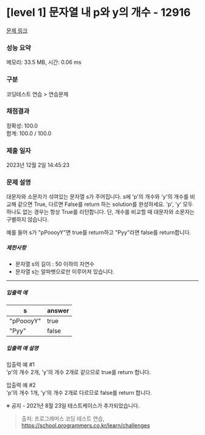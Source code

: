 # [level 1] 문자열 내 p와 y의 개수 - 12916 

[문제 링크](https://school.programmers.co.kr/learn/courses/30/lessons/12916) 

### 성능 요약

메모리: 33.5 MB, 시간: 0.06 ms

### 구분

코딩테스트 연습 > 연습문제

### 채점결과

정확성: 100.0<br/>합계: 100.0 / 100.0

### 제출 일자

2023년 12월 2일 14:45:23

### 문제 설명

<p>대문자와 소문자가 섞여있는 문자열 s가 주어집니다. s에 'p'의 개수와 'y'의 개수를 비교해 같으면 True, 다르면 False를 return 하는 solution를 완성하세요. 'p', 'y' 모두 하나도 없는 경우는 항상 True를 리턴합니다. 단, 개수를 비교할 때 대문자와 소문자는 구별하지 않습니다.</p>

<p>예를 들어 s가 "pPoooyY"면 true를 return하고 "Pyy"라면 false를 return합니다.</p>

<h5>제한사항</h5>

<ul>
<li>문자열 s의 길이 : 50 이하의 자연수</li>
<li>문자열 s는 알파벳으로만 이루어져 있습니다.</li>
</ul>

<hr>

<h5>입출력 예</h5>
<table class="table">
        <thead><tr>
<th>s</th>
<th>answer</th>
</tr>
</thead>
        <tbody><tr>
<td>"pPoooyY"</td>
<td>true</td>
</tr>
<tr>
<td>"Pyy"</td>
<td>false</td>
</tr>
</tbody>
      </table>
<h5>입출력 예 설명</h5>

<p>입출력 예 #1<br>
'p'의 개수 2개, 'y'의 개수 2개로 같으므로 true를 return 합니다.</p>

<p>입출력 예 #2<br>
'p'의 개수 1개, 'y'의 개수 2개로 다르므로 false를 return 합니다.</p>

<p>※ 공지 - 2021년 8월 23일 테스트케이스가 추가되었습니다.</p>


> 출처: 프로그래머스 코딩 테스트 연습, https://school.programmers.co.kr/learn/challenges